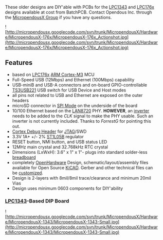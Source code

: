 These older designs are DIY'able with PCBs for the [LPC1343](http://batchpcb.com/index.php/Products/44193) and [LPC176x](http://batchpcb.com/index.php/Products/44387) designs available at cost from BatchPCB.  Contact Opendous Inc. through the [MicropendousX Group](http://groups.google.com/group/micropendousx) if you have any questions.

![http://micropendousx.googlecode.com/svn/trunk/MicropendousX/Hardware/MicropendousX-176x/MicropendousX-176x_Actionshot.jpg](http://micropendousx.googlecode.com/svn/trunk/MicropendousX/Hardware/MicropendousX-176x/MicropendousX-176x_Actionshot.jpg)

## Features ##

  * based on [LPC176x](http://ics.nxp.com/products/lpc1000/lpc17xx/) [ARM Cortex-M3](http://www.arm.com/products/CPUs/ARM_Cortex-M3.html) MCU
  * Full-Speed USB (12Mbps) and Ethernet (100Mbps) capability
  * USB-miniB and USB-A connectors and on-board GPIO-controllable [TS3USB221](http://focus.ti.com/docs/prod/folders/print/ts3usb221.html) USB switch for USB Device and Host modes
  * all pins not related to USB and Ethernet are exposed on the outer headers
  * microSD connector in [SPI Mode](http://en.wikipedia.org/wiki/MicroSD) on the underside of the board
  * 10/100 Ethernet based on the [LAN8720](http://www.smsc.com/index.php?tid=149&pid=59) PHY.  **HOWEVER**, an [inverter](http://search.digikey.com/us/en/products/NC7SZ14P5X/NC7SZ14P5XCT-ND/) needs to be added to the _CLK_ signal to make the PHY usable.  Such an inverter is not currently included.  Thanks to _ForrestG_ for pointing this out.
  * [Cortex Debug Header](http://infocenter.arm.com/help/topic/com.arm.doc.faqs/ka13634.html) for [JTAG](http://en.wikipedia.org/wiki/Joint_Test_Action_Group)/SWD
  * 3.3V 1A+ +/- 2% [ST1L05B](http://www.st.com/stonline/products/literature/ds/14492/st1l05b.htm) regulator
  * RESET button, NMI button, and USB status LED
  * 12MHz main crystal and 32.768kHz RTC crystal
  * Dimensions (LxWxH): 3.6" x 1" x 1"- plugs into standard solder-less [breadboard](http://search.digikey.com/scripts/DkSearch/dksus.dll?Detail&name=438-1046-ND)
  * completely [OpenHardware](OpenHardware.md) Design, schematic/layout/assembly files available for Open Source [KiCAD](http://kicad.sourceforge.net/). Gerber and other technical files can be [customized](http://code.google.com/p/opendous/wiki/KiCADTutorialCreatingGerberFiles).
  * Design is 2-layers with 8mil/8mil trace/clearance and minimum 20mil Vias
  * Design uses minimum 0603 components for DIY'ability

### [LPC1343](http://ics.nxp.com/products/lpc1000/lpc13xx/)-Based DIP Board ###

![http://micropendousx.googlecode.com/svn/trunk/MicropendousX/Hardware/MicropendousX-1343/MicropendousX-1343-Small.jpg](http://micropendousx.googlecode.com/svn/trunk/MicropendousX/Hardware/MicropendousX-1343/MicropendousX-1343-Small.jpg)
